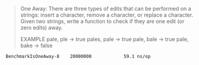 > One Away: There are three types of edits that can be performed on a strings: insert a character, remove a character, or replace a character. Given two strings, write a function to check if they are one edit (or zero edits) away.
>
> EXAMPLE
> pale,  ple  -> true
> pales, pale -> true
> pale,  bale -> true
> pale,  bake -> false

```
BenchmarkIsOneAway-8   	20000000	        59.1 ns/op
```
